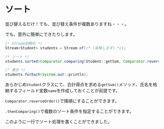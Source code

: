 # ソート
  
並び替えるだけ！でも、並び替え条件が複数ありますね・・・。  
  
でも、意外に簡単にできたりします。  
  

```java
/* Stream初期化 */
Stream<Student> students = Stream.of(/* (省略します) */);

/* ソート */
students.sorted(Comparator.comparing(Student::getSum, Comparator.reverseOrder()).thenComparing(s -> s.name));

/* 表示 */
students.forEach(System.out::println);
```

  
あらかじめ``Student``クラスにて、合計得点を求める``getSum()``メソッド、氏名を格納するフィールド変数``name``を作成しておくことが前提です。  
  
``Comparator.reverseOrder()``で降順にすることができます。  
  
``.thenComparing()``で複数のソート条件を指定することができます。  
  
このように一行でソート処理を書くことができました。
